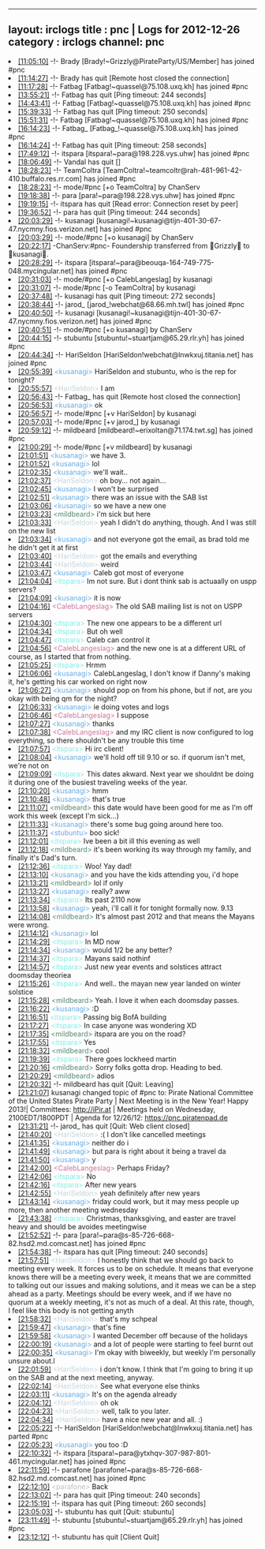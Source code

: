 
---
layout: irclogs
title : pnc | Logs for 2012-12-26
category : irclogs
channel: pnc
---
<li class="logitem"><a href="#11:05:10" name="11:05:10" class="time">[11:05:10]</a> -!- <span class="join">Brady</span> [Brady!~Grizzly@PirateParty/US/Member] has joined #pnc </li>
<li class="logitem"><a href="#11:14:27" name="11:14:27" class="time">[11:14:27]</a> -!- <span class="quit">Brady</span> has quit [Remote host closed the connection] </li>
<li class="logitem"><a href="#11:17:28" name="11:17:28" class="time">[11:17:28]</a> -!- <span class="join">Fatbag</span> [Fatbag!~quassel@75.108.uxq.kh] has joined #pnc </li>
<li class="logitem"><a href="#13:55:21" name="13:55:21" class="time">[13:55:21]</a> -!- <span class="quit">Fatbag</span> has quit [Ping timeout: 244 seconds] </li>
<li class="logitem"><a href="#14:43:41" name="14:43:41" class="time">[14:43:41]</a> -!- <span class="join">Fatbag</span> [Fatbag!~quassel@75.108.uxq.kh] has joined #pnc </li>
<li class="logitem"><a href="#15:39:33" name="15:39:33" class="time">[15:39:33]</a> -!- <span class="quit">Fatbag</span> has quit [Ping timeout: 250 seconds] </li>
<li class="logitem"><a href="#15:51:31" name="15:51:31" class="time">[15:51:31]</a> -!- <span class="join">Fatbag</span> [Fatbag!~quassel@75.108.uxq.kh] has joined #pnc </li>
<li class="logitem"><a href="#16:14:23" name="16:14:23" class="time">[16:14:23]</a> -!- <span class="join">Fatbag_</span> [Fatbag_!~quassel@75.108.uxq.kh] has joined #pnc </li>
<li class="logitem"><a href="#16:14:24" name="16:14:24" class="time">[16:14:24]</a> -!- <span class="quit">Fatbag</span> has quit [Ping timeout: 258 seconds] </li>
<li class="logitem"><a href="#17:49:12" name="17:49:12" class="time">[17:49:12]</a> -!- <span class="join">itspara</span> [itspara!~para@198.228.vys.uhw] has joined #pnc </li>
<li class="logitem"><a href="#18:06:49" name="18:06:49" class="time">[18:06:49]</a> -!- <span class="quit">Vandal</span> has quit [] </li>
<li class="logitem"><a href="#18:28:23" name="18:28:23" class="time">[18:28:23]</a> -!- <span class="join">TeamColtra</span> [TeamColtra!~teamcoltr@rah-481-961-42-410.buffalo.res.rr.com] has joined #pnc </li>
<li class="logitem"><a href="#18:28:23" name="18:28:23" class="time">[18:28:23]</a> -!- mode/<span class="mode">#pnc</span> [+o TeamColtra] by ChanServ </li>
<li class="logitem"><a href="#19:18:38" name="19:18:38" class="time">[19:18:38]</a> -!- <span class="join">para</span> [para!~para@198.228.vys.uhw] has joined #pnc </li>
<li class="logitem"><a href="#19:19:15" name="19:19:15" class="time">[19:19:15]</a> -!- <span class="quit">itspara</span> has quit [Read error: Connection reset by peer] </li>
<li class="logitem"><a href="#19:36:52" name="19:36:52" class="time">[19:36:52]</a> -!- <span class="quit">para</span> has quit [Ping timeout: 244 seconds] </li>
<li class="logitem"><a href="#20:03:29" name="20:03:29" class="time">[20:03:29]</a> -!- <span class="join">kusanagi</span> [kusanagi!~kusanagi@tijn-401-30-67-47.nycmny.fios.verizon.net] has joined #pnc </li>
<li class="logitem"><a href="#20:03:29" name="20:03:29" class="time">[20:03:29]</a> -!- mode/<span class="mode">#pnc</span> [+o kusanagi] by ChanServ </li>
<li class="logitem"><a href="#20:22:17" name="20:22:17" class="time">[20:22:17]</a> <span class="notice">-ChanServ:#pnc-</span> Foundership transferred from Grizzly to kusanagi. </li>
<li class="logitem"><a href="#20:28:29" name="20:28:29" class="time">[20:28:29]</a> -!- <span class="join">itspara</span> [itspara!~para@beouqa-164-749-775-048.mycingular.net] has joined #pnc </li>
<li class="logitem"><a href="#20:31:03" name="20:31:03" class="time">[20:31:03]</a> -!- mode/<span class="mode">#pnc</span> [+o CalebLangeslag] by kusanagi </li>
<li class="logitem"><a href="#20:31:07" name="20:31:07" class="time">[20:31:07]</a> -!- mode/<span class="mode">#pnc</span> [-o TeamColtra] by kusanagi </li>
<li class="logitem"><a href="#20:37:48" name="20:37:48" class="time">[20:37:48]</a> -!- <span class="quit">kusanagi</span> has quit [Ping timeout: 272 seconds] </li>
<li class="logitem"><a href="#20:38:44" name="20:38:44" class="time">[20:38:44]</a> -!- <span class="join">jarod_</span> [jarod_!webchat@68.66.mh.twl] has joined #pnc </li>
<li class="logitem"><a href="#20:40:50" name="20:40:50" class="time">[20:40:50]</a> -!- <span class="join">kusanagi</span> [kusanagi!~kusanagi@tijn-401-30-67-47.nycmny.fios.verizon.net] has joined #pnc </li>
<li class="logitem"><a href="#20:40:51" name="20:40:51" class="time">[20:40:51]</a> -!- mode/<span class="mode">#pnc</span> [+o kusanagi] by ChanServ </li>
<li class="logitem"><a href="#20:44:15" name="20:44:15" class="time">[20:44:15]</a> -!- <span class="join">stubuntu</span> [stubuntu!~stuartjam@65.29.rlr.yh] has joined #pnc </li>
<li class="logitem"><a href="#20:44:34" name="20:44:34" class="time">[20:44:34]</a> -!- <span class="join">HariSeldon</span> [HariSeldon!webchat@lnwkxuj.titania.net] has joined #pnc </li>
<li class="logitem"><a href="#20:55:39" name="20:55:39" class="time">[20:55:39]</a> <span class="person" style="color:#6aace3">&lt;kusanagi&gt;</span> HariSeldon and stubuntu, who is the rep for tonight? </li>
<li class="logitem"><a href="#20:55:57" name="20:55:57" class="time">[20:55:57]</a> <span class="person" style="color:#c3d5dd">&lt;HariSeldon&gt;</span> I am </li>
<li class="logitem"><a href="#20:56:43" name="20:56:43" class="time">[20:56:43]</a> -!- <span class="quit">Fatbag_</span> has quit [Remote host closed the connection] </li>
<li class="logitem"><a href="#20:56:53" name="20:56:53" class="time">[20:56:53]</a> <span class="person" style="color:#6aace3">&lt;kusanagi&gt;</span> ok </li>
<li class="logitem"><a href="#20:56:57" name="20:56:57" class="time">[20:56:57]</a> -!- mode/<span class="mode">#pnc</span> [+v HariSeldon] by kusanagi </li>
<li class="logitem"><a href="#20:57:03" name="20:57:03" class="time">[20:57:03]</a> -!- mode/<span class="mode">#pnc</span> [+v jarod_] by kusanagi </li>
<li class="logitem"><a href="#20:59:12" name="20:59:12" class="time">[20:59:12]</a> -!- <span class="join">mildbeard</span> [mildbeard!~erixoltan@71.174.twt.sg] has joined #pnc </li>
<li class="logitem"><a href="#21:00:29" name="21:00:29" class="time">[21:00:29]</a> -!- mode/<span class="mode">#pnc</span> [+v mildbeard] by kusanagi </li>
<li class="logitem"><a href="#21:01:51" name="21:01:51" class="time">[21:01:51]</a> <span class="person" style="color:#6aace3">&lt;kusanagi&gt;</span> we have 3. </li>
<li class="logitem"><a href="#21:01:52" name="21:01:52" class="time">[21:01:52]</a> <span class="person" style="color:#6aace3">&lt;kusanagi&gt;</span> lol </li>
<li class="logitem"><a href="#21:02:35" name="21:02:35" class="time">[21:02:35]</a> <span class="person" style="color:#6aace3">&lt;kusanagi&gt;</span> we'll wait.. </li>
<li class="logitem"><a href="#21:02:37" name="21:02:37" class="time">[21:02:37]</a> <span class="person" style="color:#c3d5dd">&lt;HariSeldon&gt;</span> oh boy... not again... </li>
<li class="logitem"><a href="#21:02:45" name="21:02:45" class="time">[21:02:45]</a> <span class="person" style="color:#6aace3">&lt;kusanagi&gt;</span> I won't be surprised </li>
<li class="logitem"><a href="#21:02:51" name="21:02:51" class="time">[21:02:51]</a> <span class="person" style="color:#6aace3">&lt;kusanagi&gt;</span> there was an issue with the SAB list </li>
<li class="logitem"><a href="#21:03:06" name="21:03:06" class="time">[21:03:06]</a> <span class="person" style="color:#6aace3">&lt;kusanagi&gt;</span> so we have a new one </li>
<li class="logitem"><a href="#21:03:23" name="21:03:23" class="time">[21:03:23]</a> <span class="person" style="color:#538b6f">&lt;mildbeard&gt;</span> i'm sick but here </li>
<li class="logitem"><a href="#21:03:33" name="21:03:33" class="time">[21:03:33]</a> <span class="person" style="color:#c3d5dd">&lt;HariSeldon&gt;</span> yeah I didn't do anything, though. And I was still on the new list </li>
<li class="logitem"><a href="#21:03:34" name="21:03:34" class="time">[21:03:34]</a> <span class="person" style="color:#6aace3">&lt;kusanagi&gt;</span> and not everyone got the email, as brad told me he didn't get it at first </li>
<li class="logitem"><a href="#21:03:40" name="21:03:40" class="time">[21:03:40]</a> <span class="person" style="color:#c3d5dd">&lt;HariSeldon&gt;</span> got the emails and everything </li>
<li class="logitem"><a href="#21:03:44" name="21:03:44" class="time">[21:03:44]</a> <span class="person" style="color:#c3d5dd">&lt;HariSeldon&gt;</span> weird </li>
<li class="logitem"><a href="#21:03:47" name="21:03:47" class="time">[21:03:47]</a> <span class="person" style="color:#6aace3">&lt;kusanagi&gt;</span> Caleb got most of everyone </li>
<li class="logitem"><a href="#21:04:04" name="21:04:04" class="time">[21:04:04]</a> <span class="person" style="color:#7deee6">&lt;itspara&gt;</span> Im not sure. But i dont think sab is actuaally on uspp servers? </li>
<li class="logitem"><a href="#21:04:09" name="21:04:09" class="time">[21:04:09]</a> <span class="person" style="color:#6aace3">&lt;kusanagi&gt;</span> it is now </li>
<li class="logitem"><a href="#21:04:16" name="21:04:16" class="time">[21:04:16]</a> <span class="person" style="color:#cc749c">&lt;CalebLangeslag&gt;</span> The old SAB mailing list is not on USPP servers </li>
<li class="logitem"><a href="#21:04:30" name="21:04:30" class="time">[21:04:30]</a> <span class="person" style="color:#7deee6">&lt;itspara&gt;</span> The new one appears to be a different url </li>
<li class="logitem"><a href="#21:04:34" name="21:04:34" class="time">[21:04:34]</a> <span class="person" style="color:#7deee6">&lt;itspara&gt;</span> But oh well </li>
<li class="logitem"><a href="#21:04:47" name="21:04:47" class="time">[21:04:47]</a> <span class="person" style="color:#7deee6">&lt;itspara&gt;</span> Caleb can control it  </li>
<li class="logitem"><a href="#21:04:56" name="21:04:56" class="time">[21:04:56]</a> <span class="person" style="color:#cc749c">&lt;CalebLangeslag&gt;</span> and the new one is at a different URL of course, as I started that from nothing. </li>
<li class="logitem"><a href="#21:05:25" name="21:05:25" class="time">[21:05:25]</a> <span class="person" style="color:#7deee6">&lt;itspara&gt;</span> Hrmm </li>
<li class="logitem"><a href="#21:06:06" name="21:06:06" class="time">[21:06:06]</a> <span class="person" style="color:#6aace3">&lt;kusanagi&gt;</span> CalebLangeslag, I don't know if Danny's making it, he's getting his car worked on right now </li>
<li class="logitem"><a href="#21:06:27" name="21:06:27" class="time">[21:06:27]</a> <span class="person" style="color:#6aace3">&lt;kusanagi&gt;</span> should pop on from his phone, but if not, are you okay with being qm for the night? </li>
<li class="logitem"><a href="#21:06:33" name="21:06:33" class="time">[21:06:33]</a> <span class="person" style="color:#6aace3">&lt;kusanagi&gt;</span> ie doing votes and logs </li>
<li class="logitem"><a href="#21:06:46" name="21:06:46" class="time">[21:06:46]</a> <span class="person" style="color:#cc749c">&lt;CalebLangeslag&gt;</span> I suppose </li>
<li class="logitem"><a href="#21:07:27" name="21:07:27" class="time">[21:07:27]</a> <span class="person" style="color:#6aace3">&lt;kusanagi&gt;</span> thanks </li>
<li class="logitem"><a href="#21:07:38" name="21:07:38" class="time">[21:07:38]</a> <span class="person" style="color:#cc749c">&lt;CalebLangeslag&gt;</span> and my IRC client is now configured to log everything, so there shouldn't be any trouble this time </li>
<li class="logitem"><a href="#21:07:57" name="21:07:57" class="time">[21:07:57]</a> <span class="person" style="color:#7deee6">&lt;itspara&gt;</span> Hi irc client! </li>
<li class="logitem"><a href="#21:08:04" name="21:08:04" class="time">[21:08:04]</a> <span class="person" style="color:#6aace3">&lt;kusanagi&gt;</span> we'll hold off till 9.10 or so. if quorum isn't met, we're not on </li>
<li class="logitem"><a href="#21:09:09" name="21:09:09" class="time">[21:09:09]</a> <span class="person" style="color:#7deee6">&lt;itspara&gt;</span> This dates akward. Next year we shouldnt be doing it during one of the busiest traveling weeks of the year. </li>
<li class="logitem"><a href="#21:10:20" name="21:10:20" class="time">[21:10:20]</a> <span class="person" style="color:#6aace3">&lt;kusanagi&gt;</span> hmm </li>
<li class="logitem"><a href="#21:10:48" name="21:10:48" class="time">[21:10:48]</a> <span class="person" style="color:#6aace3">&lt;kusanagi&gt;</span> that's true </li>
<li class="logitem"><a href="#21:11:07" name="21:11:07" class="time">[21:11:07]</a> <span class="person" style="color:#538b6f">&lt;mildbeard&gt;</span> this date would have been good for me as I'm off work this week (except I'm sick...) </li>
<li class="logitem"><a href="#21:11:33" name="21:11:33" class="time">[21:11:33]</a> <span class="person" style="color:#6aace3">&lt;kusanagi&gt;</span> there's some bug going around here too. </li>
<li class="logitem"><a href="#21:11:37" name="21:11:37" class="time">[21:11:37]</a> <span class="person" style="color:#70a2e4">&lt;stubuntu&gt;</span> boo sick! </li>
<li class="logitem"><a href="#21:12:01" name="21:12:01" class="time">[21:12:01]</a> <span class="person" style="color:#7deee6">&lt;itspara&gt;</span> Ive been a bit ill this evening as well </li>
<li class="logitem"><a href="#21:12:18" name="21:12:18" class="time">[21:12:18]</a> <span class="person" style="color:#538b6f">&lt;mildbeard&gt;</span> it's been working its way through my family, and finally it's Dad's turn.  </li>
<li class="logitem"><a href="#21:12:36" name="21:12:36" class="time">[21:12:36]</a> <span class="person" style="color:#7deee6">&lt;itspara&gt;</span> Woo! Yay dad! </li>
<li class="logitem"><a href="#21:13:10" name="21:13:10" class="time">[21:13:10]</a> <span class="person" style="color:#6aace3">&lt;kusanagi&gt;</span> and you have the kids attending you, i'd hope </li>
<li class="logitem"><a href="#21:13:21" name="21:13:21" class="time">[21:13:21]</a> <span class="person" style="color:#538b6f">&lt;mildbeard&gt;</span> lol if only </li>
<li class="logitem"><a href="#21:13:27" name="21:13:27" class="time">[21:13:27]</a> <span class="person" style="color:#6aace3">&lt;kusanagi&gt;</span> really? aww </li>
<li class="logitem"><a href="#21:13:34" name="21:13:34" class="time">[21:13:34]</a> <span class="person" style="color:#7deee6">&lt;itspara&gt;</span>  Its past 2110 now </li>
<li class="logitem"><a href="#21:13:58" name="21:13:58" class="time">[21:13:58]</a> <span class="person" style="color:#6aace3">&lt;kusanagi&gt;</span> yeah, i'll call it for tonight formally now. 9.13 </li>
<li class="logitem"><a href="#21:14:08" name="21:14:08" class="time">[21:14:08]</a> <span class="person" style="color:#538b6f">&lt;mildbeard&gt;</span> It's almost past 2012 and that means the Mayans were wrong. </li>
<li class="logitem"><a href="#21:14:12" name="21:14:12" class="time">[21:14:12]</a> <span class="person" style="color:#6aace3">&lt;kusanagi&gt;</span> lol </li>
<li class="logitem"><a href="#21:14:29" name="21:14:29" class="time">[21:14:29]</a> <span class="person" style="color:#7deee6">&lt;itspara&gt;</span> In MD now </li>
<li class="logitem"><a href="#21:14:34" name="21:14:34" class="time">[21:14:34]</a> <span class="person" style="color:#6aace3">&lt;kusanagi&gt;</span> would 1/2 be any better? </li>
<li class="logitem"><a href="#21:14:37" name="21:14:37" class="time">[21:14:37]</a> <span class="person" style="color:#7deee6">&lt;itspara&gt;</span> Mayans said nothinf </li>
<li class="logitem"><a href="#21:14:57" name="21:14:57" class="time">[21:14:57]</a> <span class="person" style="color:#7deee6">&lt;itspara&gt;</span> Just new year events and solstices attract doomsday theoriea </li>
<li class="logitem"><a href="#21:15:26" name="21:15:26" class="time">[21:15:26]</a> <span class="person" style="color:#7deee6">&lt;itspara&gt;</span> And well.. the mayan new year landed on winter solstice </li>
<li class="logitem"><a href="#21:15:28" name="21:15:28" class="time">[21:15:28]</a> <span class="person" style="color:#538b6f">&lt;mildbeard&gt;</span> Yeah. I love it when each doomsday passes. </li>
<li class="logitem"><a href="#21:16:22" name="21:16:22" class="time">[21:16:22]</a> <span class="person" style="color:#6aace3">&lt;kusanagi&gt;</span> :D </li>
<li class="logitem"><a href="#21:16:51" name="21:16:51" class="time">[21:16:51]</a> <span class="person" style="color:#7deee6">&lt;itspara&gt;</span> Passing big BofA building </li>
<li class="logitem"><a href="#21:17:27" name="21:17:27" class="time">[21:17:27]</a> <span class="person" style="color:#7deee6">&lt;itspara&gt;</span> In case anyone was wondering XD </li>
<li class="logitem"><a href="#21:17:35" name="21:17:35" class="time">[21:17:35]</a> <span class="person" style="color:#538b6f">&lt;mildbeard&gt;</span> itspara are you on the road? </li>
<li class="logitem"><a href="#21:17:55" name="21:17:55" class="time">[21:17:55]</a> <span class="person" style="color:#7deee6">&lt;itspara&gt;</span> Yes </li>
<li class="logitem"><a href="#21:18:32" name="21:18:32" class="time">[21:18:32]</a> <span class="person" style="color:#538b6f">&lt;mildbeard&gt;</span> cool </li>
<li class="logitem"><a href="#21:19:39" name="21:19:39" class="time">[21:19:39]</a> <span class="person" style="color:#7deee6">&lt;itspara&gt;</span> There goes lockheed martin </li>
<li class="logitem"><a href="#21:20:16" name="21:20:16" class="time">[21:20:16]</a> <span class="person" style="color:#538b6f">&lt;mildbeard&gt;</span> Sorry folks gotta drop. Heading to bed. </li>
<li class="logitem"><a href="#21:20:29" name="21:20:29" class="time">[21:20:29]</a> <span class="person" style="color:#538b6f">&lt;mildbeard&gt;</span> adios </li>
<li class="logitem"><a href="#21:20:32" name="21:20:32" class="time">[21:20:32]</a> -!- <span class="quit">mildbeard</span> has quit [Quit: Leaving] </li>
<li class="logitem"><a href="#21:21:07" name="21:21:07" class="time">[21:21:07]</a> <span class="topic">kusanagi</span> changed topic of <span class="topic">#pnc</span> to: Pirate National Committee of the United States Pirate Party | Next Meeting is in the New Year! Happy 2013!| Committees: <a href="http://iPir.at/committee" target="_blank">http://iPir.at</a> | Meetings held on Wednesday, 2100EDT/1800PDT | Agenda for 12/26/12: <a href="https://pnc.piratenpad.de/PNC-12-26-12" target="_blank">https://pnc.piratenpad.de</a> </li>
<li class="logitem"><a href="#21:31:21" name="21:31:21" class="time">[21:31:21]</a> -!- <span class="quit">jarod_</span> has quit [Quit: Web client closed] </li>
<li class="logitem"><a href="#21:40:20" name="21:40:20" class="time">[21:40:20]</a> <span class="person" style="color:#c3d5dd">&lt;HariSeldon&gt;</span> :(  I don't like cancelled meetings </li>
<li class="logitem"><a href="#21:41:35" name="21:41:35" class="time">[21:41:35]</a> <span class="person" style="color:#6aace3">&lt;kusanagi&gt;</span> neither do i </li>
<li class="logitem"><a href="#21:41:49" name="21:41:49" class="time">[21:41:49]</a> <span class="person" style="color:#6aace3">&lt;kusanagi&gt;</span> but para is right about it being a travel da </li>
<li class="logitem"><a href="#21:41:50" name="21:41:50" class="time">[21:41:50]</a> <span class="person" style="color:#6aace3">&lt;kusanagi&gt;</span> y </li>
<li class="logitem"><a href="#21:42:00" name="21:42:00" class="time">[21:42:00]</a> <span class="person" style="color:#cc749c">&lt;CalebLangeslag&gt;</span> Perhaps Friday? </li>
<li class="logitem"><a href="#21:42:06" name="21:42:06" class="time">[21:42:06]</a> <span class="person" style="color:#7deee6">&lt;itspara&gt;</span> No </li>
<li class="logitem"><a href="#21:42:16" name="21:42:16" class="time">[21:42:16]</a> <span class="person" style="color:#7deee6">&lt;itspara&gt;</span> After new years </li>
<li class="logitem"><a href="#21:42:55" name="21:42:55" class="time">[21:42:55]</a> <span class="person" style="color:#c3d5dd">&lt;HariSeldon&gt;</span> yeah definitely after new years </li>
<li class="logitem"><a href="#21:43:14" name="21:43:14" class="time">[21:43:14]</a> <span class="person" style="color:#6aace3">&lt;kusanagi&gt;</span> friday could work, but it may mess people up more, then another meeting wednesday </li>
<li class="logitem"><a href="#21:43:38" name="21:43:38" class="time">[21:43:38]</a> <span class="person" style="color:#7deee6">&lt;itspara&gt;</span> Christmas, thanksgiving, and easter are travel heavy and should be avoides meetingwise </li>
<li class="logitem"><a href="#21:52:52" name="21:52:52" class="time">[21:52:52]</a> -!- <span class="join">para</span> [para!~para@s-85-726-668-82.hsd2.md.comcast.net] has joined #pnc </li>
<li class="logitem"><a href="#21:54:38" name="21:54:38" class="time">[21:54:38]</a> -!- <span class="quit">itspara</span> has quit [Ping timeout: 240 seconds] </li>
<li class="logitem"><a href="#21:57:51" name="21:57:51" class="time">[21:57:51]</a> <span class="person" style="color:#c3d5dd">&lt;HariSeldon&gt;</span> I honestly think that we should go back to meeting every week. It forces us to be on schedule. It means that everyone knows there will be a meeting every week, it means that we are committed to talking out our issues and making solutions, and it meas we can be a step ahead as a party. Meetings should be every week, and if we have no quorum at  a weekly meeting, it's not as much of a deal. At this rate, though, I feel like this body is not getting anyth </li>
<li class="logitem"><a href="#21:58:32" name="21:58:32" class="time">[21:58:32]</a> <span class="person" style="color:#c3d5dd">&lt;HariSeldon&gt;</span> that's my schpeal </li>
<li class="logitem"><a href="#21:59:47" name="21:59:47" class="time">[21:59:47]</a> <span class="person" style="color:#6aace3">&lt;kusanagi&gt;</span> that's fine </li>
<li class="logitem"><a href="#21:59:58" name="21:59:58" class="time">[21:59:58]</a> <span class="person" style="color:#6aace3">&lt;kusanagi&gt;</span> I wanted December off because of the holidays </li>
<li class="logitem"><a href="#22:00:19" name="22:00:19" class="time">[22:00:19]</a> <span class="person" style="color:#6aace3">&lt;kusanagi&gt;</span> and a lot of people were starting to feel burnt out </li>
<li class="logitem"><a href="#22:00:35" name="22:00:35" class="time">[22:00:35]</a> <span class="person" style="color:#6aace3">&lt;kusanagi&gt;</span> I'm okay with biweekly, but weekly I'm personally unsure about.l </li>
<li class="logitem"><a href="#22:01:59" name="22:01:59" class="time">[22:01:59]</a> <span class="person" style="color:#c3d5dd">&lt;HariSeldon&gt;</span> i don't know. I think that I'm going to bring it up on the SAB and at the next meeting, anyway. </li>
<li class="logitem"><a href="#22:02:14" name="22:02:14" class="time">[22:02:14]</a> <span class="person" style="color:#c3d5dd">&lt;HariSeldon&gt;</span> See what everyone else thinks </li>
<li class="logitem"><a href="#22:03:11" name="22:03:11" class="time">[22:03:11]</a> <span class="person" style="color:#6aace3">&lt;kusanagi&gt;</span> It's on the agenda already </li>
<li class="logitem"><a href="#22:04:12" name="22:04:12" class="time">[22:04:12]</a> <span class="person" style="color:#c3d5dd">&lt;HariSeldon&gt;</span> oh ok </li>
<li class="logitem"><a href="#22:04:23" name="22:04:23" class="time">[22:04:23]</a> <span class="person" style="color:#c3d5dd">&lt;HariSeldon&gt;</span> well, talk to you later. </li>
<li class="logitem"><a href="#22:04:34" name="22:04:34" class="time">[22:04:34]</a> <span class="person" style="color:#c3d5dd">&lt;HariSeldon&gt;</span> have a nice new year and all. :) </li>
<li class="logitem"><a href="#22:05:22" name="22:05:22" class="time">[22:05:22]</a> -!- <span class="part">HariSeldon</span> [HariSeldon!webchat@lnwkxuj.titania.net] has parted #pnc </li>
<li class="logitem"><a href="#22:05:23" name="22:05:23" class="time">[22:05:23]</a> <span class="person" style="color:#6aace3">&lt;kusanagi&gt;</span> you too :D </li>
<li class="logitem"><a href="#22:10:32" name="22:10:32" class="time">[22:10:32]</a> -!- <span class="join">itspara</span> [itspara!~para@ytxhqv-307-987-801-461.mycingular.net] has joined #pnc </li>
<li class="logitem"><a href="#22:11:59" name="22:11:59" class="time">[22:11:59]</a> -!- <span class="join">parafone</span> [parafone!~para@s-85-726-668-82.hsd2.md.comcast.net] has joined #pnc </li>
<li class="logitem"><a href="#22:12:10" name="22:12:10" class="time">[22:12:10]</a> <span class="person" style="color:#bfbfc4">&lt;parafone&gt;</span> Back </li>
<li class="logitem"><a href="#22:13:02" name="22:13:02" class="time">[22:13:02]</a> -!- <span class="quit">para</span> has quit [Ping timeout: 240 seconds] </li>
<li class="logitem"><a href="#22:15:19" name="22:15:19" class="time">[22:15:19]</a> -!- <span class="quit">itspara</span> has quit [Ping timeout: 260 seconds] </li>
<li class="logitem"><a href="#23:05:03" name="23:05:03" class="time">[23:05:03]</a> -!- <span class="quit">stubuntu</span> has quit [Quit: stubuntu] </li>
<li class="logitem"><a href="#23:11:49" name="23:11:49" class="time">[23:11:49]</a> -!- <span class="join">stubuntu</span> [stubuntu!~stuartjam@65.29.rlr.yh] has joined #pnc </li>
<li class="logitem"><a href="#23:12:12" name="23:12:12" class="time">[23:12:12]</a> -!- <span class="quit">stubuntu</span> has quit [Client Quit] </li>


